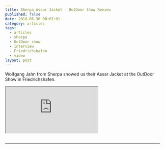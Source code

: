 ```yaml
---
title: Sherpa Assar Jacket - OutDoor Show Review
published: false
date: 2018-06-30 00:01:01
category: articles
tags:
  - articles
  - sherpa
  - OutDoor show
  - interview
  - Friedrichshafen
  - video
layout: post
---
```


Wolfgang Jahn from Sherpa showed us their Assar Jacket at the OutDoor Show in Friedrichshafen.

<div class="embed-responsive embed-responsive-16by9">
    <iframe class="embed-responsive-item" src="https://www.youtube.com/embed/phUOZrug5aw"></iframe>
</div>
<br>
<!--more-->

---
